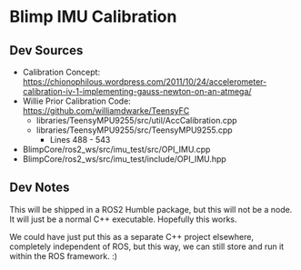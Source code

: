# Blimp IMU Calibration

## Dev Sources
- Calibration Concept: https://chionophilous.wordpress.com/2011/10/24/accelerometer-calibration-iv-1-implementing-gauss-newton-on-an-atmega/
- Willie Prior Calibration Code: https://github.com/williamdwarke/TeensyFC
    - libraries/TeensyMPU9255/src/util/AccCalibration.cpp
    - libraries/TeensyMPU9255/src/TeensyMPU9255.cpp
        - Lines 488 - 543
- BlimpCore/ros2_ws/src/imu_test/src/OPI_IMU.cpp
- BlimpCore/ros2_ws/src/imu_test/include/OPI_IMU.hpp

## Dev Notes
This will be shipped in a ROS2 Humble package, but this will not be a node.
It will just be a normal C++ executable. Hopefully this works.

We could have just put this as a separate C++ project elsewhere, completely independent of ROS, but this way, we can still store and run it within the ROS framework. :)